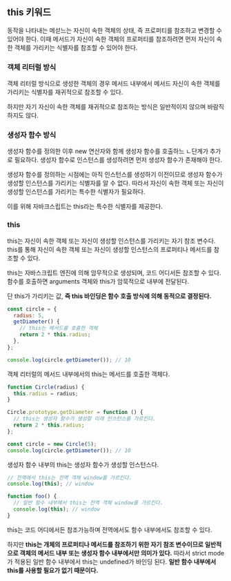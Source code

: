 ## this 키워드

동작을 나타내는 메섣느는 자신이 속한 객체의 상태, 즉 프로퍼티를 참조하고 변경할 수 있어야 한다. 이때 메서드가 자신이 속한 객체의 프로퍼티를 참조하려면 먼저 자신이 속한 객체를 가리키는 식별자를 참조할 수 있어야 한다.

### 객체 리터럴 방식

객체 리터럴 방식으로 생성한 객체의 경우 메서드 내부에서 메서드 자신이 속한 객체를 가리키는 식별자를 재귀적으로 참조할 수 있다.

하지만 자기 자신이 속한 객체를 재귀적으로 참조하는 방식은 일반적이지 않으며 바람직하지도 않다.

### 생성자 함수 방식

생성자 함수를 정의한 이후 new 연산자와 함께 생성자 함수를 호출하느 ㄴ단계가 추가로 필요하다. 생성자 함수로 인스턴스를 생성하려면 먼저 생성자 함수가 존재해야 한다.

생성자 함수를 정의하는 시점에는 아직 인스턴스를 생성하기 이전이므로 생성자 함수가 생성할 인스턴스를 가리키는 식별자를 알 수 없다. 따라서 자신이 속한 객체 또는 자신이 생성할 인스턴스를 가리키는 특수한 식별자가 필요하다.

이를 위해 자바크스립트는 this라는 특수한 식별자를 제공한다.

### this

this는 자신이 속한 객체 또는 자신이 생성할 인스턴스를 가리키는 자기 참조 변수다. this를 통해 자신이 속한 객체 또는 자신이 생성할 인스턴스의 프로퍼티나 메서드를 참조할 수 있다.

this는 자바스크립트 엔진에 의해 암무적으로 생성되며, 코드 어디서든 참조할 수 있다. 함수를 호출하면 arguments 객체와 this가 암묵적으로 내부에 전달된다.

단 this가 가리키는 값, **즉 this 바인딩은 함수 호출 방식에 의해 동적으로 결정된다.**

```javascript
const circle = {
  radius: 5,
  getDiameter() {
    // this는 메서드를 호출한 객체
    return 2 * this.radius;
  },
};

console.log(circle.getDiameter()); // 10
```

객체 리터럴의 메서드 내부에서의 this는 메서드를 호출한 객체다.

```javascript
function Circle(radius) {
  this.radius = radius;
}

Circle.prototype.getDiameter = function () {
  // this는 생성자 함수가 생성할 미래 인스턴스를 가르킨다.
  return 2 * this.radius;
};

const circle = new Circle(5);
console.log(circle.getDiameter()); // 10
```

생성자 함수 내부의 this는 생성자 함수가 생성할 인스턴스다.

```javascript
// 전역에서 this는 전역 객체 window를 가르킨다.
console.log(this); // window

function foo() {
  // 일반 함수 내부에서 this는 전역 객체 window를 가르킨다.
  console.log(this); // window
}
```

this는 코드 어디에서든 참조가능하며 전역에서도 함수 내부에서도 참조할 수 있다.

하지만 **this는 개체의 프로퍼티나 메서드를 참조하기 위한 자기 참조 변수이므로 일반적으로 객체의 메서드 내부 또는 생성자 함수 내부에서만 의미가 있다.** 따라서 strict mode가 적용된 일반 함수 내부에서 this는 undefined가 바인딩 된다. **일반 함수 내부에서 this를 사용할 필요가 없기 때문이다.**
